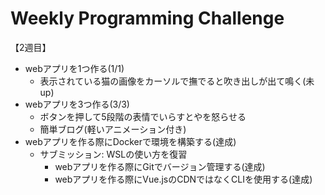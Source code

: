# Weekly Programming Challenge

【2週目】

- webアプリを1つ作る(1/1)
  - 表示されている猫の画像をカーソルで撫でると吹き出しが出て鳴く(未up)
- webアプリを3つ作る(3/3)
  - ボタンを押して5段階の表情でいらすとやを怒らせる
  - 簡単ブログ(軽いアニメーション付き)
- webアプリを作る際にDockerで環境を構築する(達成)
  - サブミッション: WSLの使い方を復習
    - webアプリを作る際にGitでバージョン管理する(達成)
    - webアプリを作る際にVue.jsのCDNではなくCLIを使用する(達成)
